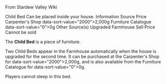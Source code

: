 From Stardew Valley Wiki

Child Bed Can be placed inside your house. Information Source Price Carpenter's Shop data-sort-value="2000"&gt;2,000g Furniture Catalogue data-sort-value="0"&gt;0g Other Source(s) Upgraded Farmhouse Sell Price Cannot be sold

The **Child Bed** is a piece of furniture.

Two Child Beds appear in the Farmhouse automatically when the house is upgraded for the second time. It can be purchased at the Carpenter's Shop for data-sort-value="2000"&gt;2,000g, and is also available from the Furniture Catalogue for data-sort-value="0"&gt;0g.

Players cannot sleep in this bed.